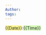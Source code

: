 ```yaml
---
Author: 
tags:
---
```

<span style="background:#fff88f">{{Date}}</span>:<span style="background:#d3f8b6">{{Time}}</span>

